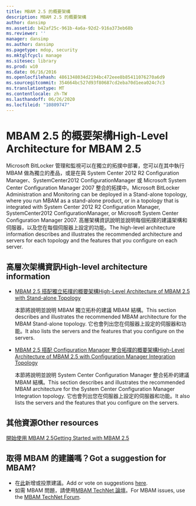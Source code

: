```yaml
---
title: MBAM 2.5 的概要架構
description: MBAM 2.5 的概要架構
author: dansimp
ms.assetid: b42af25c-961b-4a6a-92d2-916a373eb68b
ms.reviewer: ''
manager: dansimp
ms.author: dansimp
ms.pagetype: mdop, security
ms.mktglfcycl: manage
ms.sitesec: library
ms.prod: w10
ms.date: 06/16/2016
ms.openlocfilehash: 4861348034d2194bc472eee8b85411076270a6d9
ms.sourcegitcommit: 354664bc527d93f80687cd2eba70d1eea024c7c3
ms.translationtype: MT
ms.contentlocale: zh-TW
ms.lasthandoff: 06/26/2020
ms.locfileid: "10809747"
---
```

# <span data-ttu-id="3be23-103">MBAM 2.5 的概要架構</span><span class="sxs-lookup"><span data-stu-id="3be23-103">High-Level Architecture for MBAM 2.5</span></span>


<span data-ttu-id="3be23-104">Microsoft BitLocker 管理和監視可以在獨立的拓撲中部署，您可以在其中執行 MBAM 做為獨立的產品，或是在與 System Center 2012 R2 Configuration Manager、SystemCenter2012 ConfigurationManager 或 Microsoft System Center Configuration Manager 2007 整合的拓撲中。</span><span class="sxs-lookup"><span data-stu-id="3be23-104">Microsoft BitLocker Administration and Monitoring can be deployed in a Stand-alone topology, where you run MBAM as a stand-alone product, or in a topology that is integrated with System Center 2012 R2 Configuration Manager, SystemCenter2012 ConfigurationManager, or Microsoft System Center Configuration Manager 2007.</span></span> <span data-ttu-id="3be23-105">高層架構資訊說明並說明每個拓撲的建議架構和伺服器，以及您在每個伺服器上設定的功能。</span><span class="sxs-lookup"><span data-stu-id="3be23-105">The high-level architecture information describes and illustrates the recommended architecture and servers for each topology and the features that you configure on each server.</span></span>

## <span data-ttu-id="3be23-106">高層次架構資訊</span><span class="sxs-lookup"><span data-stu-id="3be23-106">High-level architecture information</span></span>


-   [<span data-ttu-id="3be23-107">MBAM 2.5 搭配獨立拓撲的概要架構</span><span class="sxs-lookup"><span data-stu-id="3be23-107">High-Level Architecture of MBAM 2.5 with Stand-alone Topology</span></span>](high-level-architecture-of-mbam-25-with-stand-alone-topology.md)

    <span data-ttu-id="3be23-108">本節將說明並說明 MBAM 獨立拓朴的建議 MBAM 結構。</span><span class="sxs-lookup"><span data-stu-id="3be23-108">This section describes and illustrates the recommended MBAM architecture for the MBAM Stand-alone topology.</span></span> <span data-ttu-id="3be23-109">它也會列出您在伺服器上設定的伺服器和功能。</span><span class="sxs-lookup"><span data-stu-id="3be23-109">It also lists the servers and the features that you configure on the servers.</span></span>

-   [<span data-ttu-id="3be23-110">MBAM 2.5 搭配 Configuration Manager 整合拓撲的概要架構</span><span class="sxs-lookup"><span data-stu-id="3be23-110">High-Level Architecture of MBAM 2.5 with Configuration Manager Integration Topology</span></span>](high-level-architecture-of-mbam-25-with-configuration-manager-integration-topology.md)

    <span data-ttu-id="3be23-111">本節將說明並說明 System Center Configuration Manager 整合拓朴的建議 MBAM 結構。</span><span class="sxs-lookup"><span data-stu-id="3be23-111">This section describes and illustrates the recommended MBAM architecture for the System Center Configuration Manager Integration topology.</span></span> <span data-ttu-id="3be23-112">它也會列出您在伺服器上設定的伺服器和功能。</span><span class="sxs-lookup"><span data-stu-id="3be23-112">It also lists the servers and the features that you configure on the servers.</span></span>

## <span data-ttu-id="3be23-113">其他資源</span><span class="sxs-lookup"><span data-stu-id="3be23-113">Other resources</span></span>


[<span data-ttu-id="3be23-114">開始使用 MBAM 2.5</span><span class="sxs-lookup"><span data-stu-id="3be23-114">Getting Started with MBAM 2.5</span></span>](getting-started-with-mbam-25.md)

## <span data-ttu-id="3be23-115">取得 MBAM 的建議嗎？</span><span class="sxs-lookup"><span data-stu-id="3be23-115">Got a suggestion for MBAM?</span></span>
- <span data-ttu-id="3be23-116">在[此](http://mbam.uservoice.com/forums/268571-microsoft-bitlocker-administration-and-monitoring)新增或投票建議。</span><span class="sxs-lookup"><span data-stu-id="3be23-116">Add or vote on suggestions [here](http://mbam.uservoice.com/forums/268571-microsoft-bitlocker-administration-and-monitoring).</span></span> 
- <span data-ttu-id="3be23-117">如需 MBAM 問題，請使用[MBAM TechNet 論壇](https://social.technet.microsoft.com/Forums/home?forum=mdopmbam)。</span><span class="sxs-lookup"><span data-stu-id="3be23-117">For MBAM issues, use the [MBAM TechNet Forum](https://social.technet.microsoft.com/Forums/home?forum=mdopmbam).</span></span>

 

 





